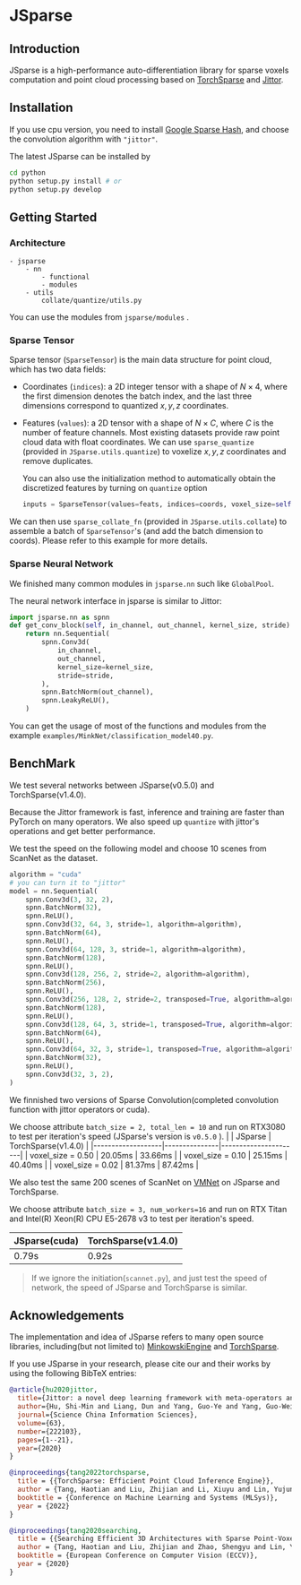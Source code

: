 # JSparse

## Introduction

JSparse is a high-performance auto-differentiation library for sparse voxels computation and point cloud processing based on [TorchSparse](https://github.com/mit-han-lab/torchsparse) and [Jittor](https://github.com/Jittor/jittor).

## Installation

If you use cpu version, you need to install [Google Sparse Hash](https://github.com/sparsehash/sparsehash), and choose the convolution algorithm with `"jittor"`.

The latest JSparse can be installed by 

```bash
cd python
python setup.py install # or
python setup.py develop
```

## Getting Started

### Architecture

```
- jsparse
    - nn
        - functional
        - modules
    - utils
        collate/quantize/utils.py
```

You can use the modules from `jsparse/modules` .

### Sparse Tensor

Sparse tensor (`SparseTensor`) is the main data structure for point cloud, which has two data fields:

- Coordinates (`indices`): a 2D integer tensor with a shape of $N \times 4$, where the first dimension denotes the batch index, and the last three dimensions correspond to quantized $x, y, z$ coordinates.


- Features (`values`): a 2D tensor with a shape of $N \times C$, where $C$ is the number of feature channels.
Most existing datasets provide raw point cloud data with float coordinates. We can use `sparse_quantize` (provided in `JSparse.utils.quantize`) to voxelize $x, y, z$ coordinates and remove duplicates.

    You can also use the initialization method to automatically obtain the discretized features by turning on `quantize` option

    ```python
    inputs = SparseTensor(values=feats, indices=coords, voxel_size=self.voxel_size, quantize=True)
    ```
We can then use `sparse_collate_fn` (provided in `JSparse.utils.collate`) to assemble a batch of `SparseTensor`'s (and add the batch dimension to coords). Please refer to this example for more details.

### Sparse Neural Network

We finished many common modules in `jsparse.nn` such like `GlobalPool`. 

The neural network interface in jsparse is similar to Jittor:

```python
import jsparse.nn as spnn
def get_conv_block(self, in_channel, out_channel, kernel_size, stride):
    return nn.Sequential(
        spnn.Conv3d(
            in_channel,
            out_channel,
            kernel_size=kernel_size,
            stride=stride,
        ),
        spnn.BatchNorm(out_channel),
        spnn.LeakyReLU(),
    )
```

You can get the usage of most of the functions and modules from the example `examples/MinkNet/classification_model40.py`.

## BenchMark

We test several networks between JSparse(v0.5.0) and TorchSparse(v1.4.0).

Because the Jittor framework is fast, inference and training are faster than PyTorch on many operators. We also speed up `quantize` with jittor's operations and get better performance.

We test the speed on the following model and choose 10 scenes from ScanNet as the dataset.

```python
algorithm = "cuda"
# you can turn it to "jittor"
model = nn.Sequential(
    spnn.Conv3d(3, 32, 2),
    spnn.BatchNorm(32),
    spnn.ReLU(),
    spnn.Conv3d(32, 64, 3, stride=1, algorithm=algorithm),
    spnn.BatchNorm(64),
    spnn.ReLU(),
    spnn.Conv3d(64, 128, 3, stride=1, algorithm=algorithm),
    spnn.BatchNorm(128),
    spnn.ReLU(),
    spnn.Conv3d(128, 256, 2, stride=2, algorithm=algorithm),
    spnn.BatchNorm(256),
    spnn.ReLU(),
    spnn.Conv3d(256, 128, 2, stride=2, transposed=True, algorithm=algorithm),
    spnn.BatchNorm(128),
    spnn.ReLU(),
    spnn.Conv3d(128, 64, 3, stride=1, transposed=True, algorithm=algorithm),
    spnn.BatchNorm(64),
    spnn.ReLU(),
    spnn.Conv3d(64, 32, 3, stride=1, transposed=True, algorithm=algorithm),
    spnn.BatchNorm(32),
    spnn.ReLU(),
    spnn.Conv3d(32, 3, 2),
)
``` 

We finnished two versions of Sparse Convolution(completed convolution function with jittor operators or cuda).

We choose attribute `batch_size = 2, total_len = 10` and run on RTX3080 to test per iteration's speed (JSparse's version is `v0.5.0` ).
|                   | JSparse | TorchSparse(v1.4.0) |
|-------------------|---------------|----------------------|
| voxel_size = 0.50 | 20.05ms       | 33.66ms              |
| voxel_size = 0.10 | 25.15ms       | 40.40ms              |
| voxel_size = 0.02 | 81.37ms       | 87.42ms              |

<!-- |                   | JSparse(jittor) | JSparse(cuda) | TorchSparse(v1.4.0) |
|-------------------|-----------------|---------------|----------------------|
| voxel_size = 0.50 | 26.60ms         | 20.05ms       | 33.66ms              |
| voxel_size = 0.10 | 32.34ms         | 25.15ms       | 40.40ms              |
| voxel_size = 0.02 | 86.89ms         | 81.37ms       | 87.42ms              | -->

We also test the same 200 scenes of ScanNet on [VMNet](https://github.com/hzykent/VMNet) on JSparse and TorchSparse.

We choose attribute `batch_size = 3, num_workers=16` and run on RTX Titan and Intel(R) Xeon(R) CPU E5-2678 v3 to test per iteration's speed.

| JSparse(cuda) | TorchSparse(v1.4.0)  |
|---------------|----------------------|
| 0.79s         | 0.92s                |

> If we ignore the initiation(`scannet.py`), and just test the speed of network, the speed of JSparse and TorchSparse is similar.

## Acknowledgements

The implementation and idea of JSparse refers to many open source libraries, including(but not limited to) [MinkowskiEngine](https://github.com/NVIDIA/MinkowskiEngine) and [TorchSparse](https://github.com/mit-han-lab/torchsparse).

If you use JSparse in your research, please cite our and their works by using the following BibTeX entries:

```bibtex
@article{hu2020jittor,
  title={Jittor: a novel deep learning framework with meta-operators and unified graph execution},
  author={Hu, Shi-Min and Liang, Dun and Yang, Guo-Ye and Yang, Guo-Wei and Zhou, Wen-Yang},
  journal={Science China Information Sciences},
  volume={63},
  number={222103},
  pages={1--21},
  year={2020}
}
```

```bibtex
@inproceedings{tang2022torchsparse,
  title = {{TorchSparse: Efficient Point Cloud Inference Engine}},
  author = {Tang, Haotian and Liu, Zhijian and Li, Xiuyu and Lin, Yujun and Han, Song},
  booktitle = {Conference on Machine Learning and Systems (MLSys)},
  year = {2022}
}
```

```bibtex
@inproceedings{tang2020searching,
  title = {{Searching Efficient 3D Architectures with Sparse Point-Voxel Convolution}},
  author = {Tang, Haotian and Liu, Zhijian and Zhao, Shengyu and Lin, Yujun and Lin, Ji and Wang, Hanrui and Han, Song},
  booktitle = {European Conference on Computer Vision (ECCV)},
  year = {2020}
}
```